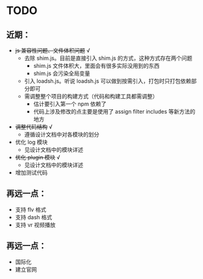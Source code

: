 <h1>TODO</h1>

<h2>近期：</h2>

* ~~js 兼容性问题、文件体积问题~~ √
	* 去除 shim.js。目前是直接引入 shim.js 的方式，这种方式存在两个问题
	    * shim.js 文件体积大，里面会有很多实际没用到的东西
	    * shim.js 会污染全局变量
	* 引入 loadsh.js。听说 loadsh.js 可以做到按需引入，打包时只打包依赖部分即可
	* 需调整整个项目的构建方式（代码和构建工具都需调整）
		* 估计要引入第一个 npm 依赖了
		* 代码上涉及修改的点主要是使用了 assign filter includes 等新方法的地方
* ~~调整代码结构~~ √
    * 遵循设计文档中对各模块的划分
* 优化 log 模块
    * 见设计文档中的模块详述
* ~~优化 plugin 模块~~ √
    * 见设计文档中的模块详述
* 增加测试代码

<h2>再远一点：</h2>

* 支持 flv 格式
* 支持 dash 格式
* 支持 vr 视频播放

<h2>再远一点：</h2>

* 国际化
* 建立官网
